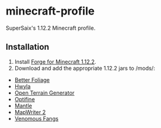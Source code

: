 # minecraft-profile
SuperSaix's 1.12.2 Minecraft profile.

## Installation
1. Install [Forge for Minecraft 1.12.2](https://files.minecraftforge.net/maven/net/minecraftforge/forge/index_1.12.2.html).
2. Download and add the appropriate 1.12.2 jars to /mods/:
 * [Better Foliage](https://minecraft.curseforge.com/projects/better-foliage/files)
 * [Hwyla](https://minecraft.curseforge.com/projects/hwyla/files)
 * [Open Terrain Generator](https://minecraft.curseforge.com/projects/open-terrain-generator/files)
 * [Optifine](https://optifine.net/downloads)
 * [Mantle](https://minecraft.curseforge.com/projects/mantle/files)
 * [MapWriter 2](https://minecraft.curseforge.com/projects/mapwriter-2/files)
 * [Venomous Fangs](https://minecraft.curseforge.com/projects/venomous-fangs/files)
